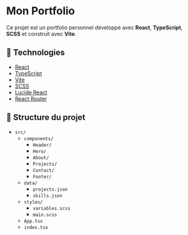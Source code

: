 # Mon Portfolio

Ce projet est un portfolio personnel développé avec **React**, **TypeScript**, **SCSS** et construit avec **Vite**.

## 🚀 Technologies

- [React](https://reactjs.org/)
- [TypeScript](https://www.typescriptlang.org/)
- [Vite](https://vitejs.dev/)
- [SCSS](https://sass-lang.com/)
- [Lucide React](https://lucide.dev/)
- [React Router](https://reactrouter.com/)

## 📁 Structure du projet

- `src/`
  - `components/`
    - `Header/`
    - `Hero/`
    - `About/`
    - `Projects/`
    - `Contact/`
    - `Footer/`
  - `data/`
    - `projects.json`
    - `skills.json`
  - `styles/`
    - `variables.scss`
    - `main.scss`
  - `App.tsx`
  - `index.tsx`
